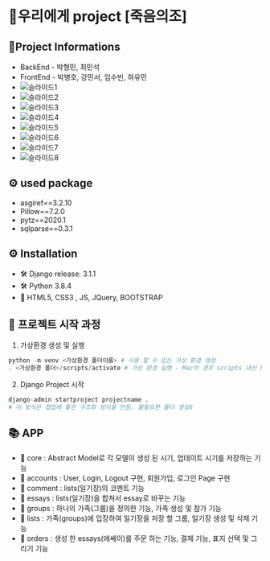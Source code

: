 # 📜우리에게 project  [죽음의조]
  
## 💪Project Informations  
+ BackEnd - 박형민, 최민석
+ FrontEnd - 박병호, 강민서, 임수빈, 하유민
+ ![슬라이드1](https://user-images.githubusercontent.com/60251579/92381667-3bb5db00-f146-11ea-9701-eafff9eeb8ca.PNG)
+ ![슬라이드2](https://user-images.githubusercontent.com/60251579/92381670-3c4e7180-f146-11ea-919f-066fd9f5f74f.PNG)
+ ![슬라이드3](https://user-images.githubusercontent.com/60251579/92381672-3ce70800-f146-11ea-9593-44d431c0c3bf.PNG)
+ ![슬라이드4](https://user-images.githubusercontent.com/60251579/92381673-3ce70800-f146-11ea-91f4-0aa6bda6cd4b.PNG)
+ ![슬라이드5](https://user-images.githubusercontent.com/60251579/92381674-3d7f9e80-f146-11ea-9933-5264abaa4679.PNG)
+ ![슬라이드6](https://user-images.githubusercontent.com/60251579/92381676-3d7f9e80-f146-11ea-8220-9054bf4a277f.PNG)
+ ![슬라이드7](https://user-images.githubusercontent.com/60251579/92381677-3e183500-f146-11ea-88f8-06e20a1ed772.PNG)
+ ![슬라이드8](https://user-images.githubusercontent.com/60251579/92381659-3a84ae00-f146-11ea-94e0-bf251c83d1af.PNG)


## ⚙ used package
+ asgiref==3.2.10
+ Pillow==7.2.0
+ pytz==2020.1
+ sqlparse==0.3.1

## ⚙ Installation   
+ 🛠 Django release: 3.1.1
+ 🛠 Python 3.8.4    
+ 🎨 HTML5, CSS3 , JS, JQuery, BOOTSTRAP 

## 🏁 프로젝트 시작 과정 
1. 가상환경 생성 및 실행
```python
python -m venv <가상환경 폴더이름> # 사용 할 수 있는 가상 환경 생성
. <가상환경 폴더>/scripts/activate # 가상 환경 실행 - Mac의 경우 scripts 대신 bin 폴더
```
2. Django Project 시작
```python
django-admin startproject projectname . 
# 이 방식은 협업에 좋은 구조화 방식을 만듬. 불필요한 폴더 생성X 
```


## 📚 APP 
+ 💾 core : Abstract Model로 각 모델이 생성 된 시기, 업데이트 시기를 저장하는 기능
+ 💾 accounts : User, Login, Logout 구현, 회원가입, 로그인 Page 구현
+ 💾 comment : lists(일기장)의 코멘트 기능
+ 💾 essays : lists(일기장)을 합쳐서 essay로 바꾸는 기능
+ 💾 groups : 하나의 가족(그룹)을 정의한 기능, 가족 생성 및 참가 기능
+ 💾 lists : 가족(groups)에 입장하여 일기장을 저장 할 그룹, 일기장 생성 및 삭제 기능
+ 💾 orders : 생성 한 essays(에쎄이)를 주문 하는 기능, 결제 기능, 표지 선택 및 그리기 기능



